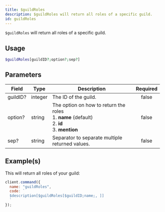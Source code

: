 ```yaml
---
title: $guildRoles
description: $guildRoles will return all roles of a specific guild.
id: guildRoles
---
```


`$guildRoles` will return all roles of a specific guild.

## Usage

```php
$guildRoles[guildID?;option?;sep?]
```

## Parameters

| Field    | Type    | Description                                                                                               | Required |
| -------- | ------- | --------------------------------------------------------------------------------------------------------- | :------: |
| guildID? | integer | The ID of the guild.                                                                                      |  false   |
| option?  | string  | The option on how to return the roles <br /> 1. **name** (default) <br /> 2. **id** <br /> 3. **mention** |  false   |
| sep?     | string  | Separator to separate multiple returned values.                                                           |  false   |

## Example(s)

This will return all roles of your guild:

```javascript
client.command({
  name: "guildRoles",
  code: `
  $description[$guildRoles[$guildID;name;, ]]
  `
});
```
